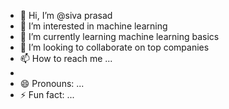 - 👋 Hi, I’m @siva prasad
- 👀 I’m interested in machine learning 
- 🌱 I’m currently learning machine learning basics 
- 💞️ I’m looking to collaborate on top companies 
- 📫 How to reach me ...
- 
- 😄 Pronouns: ...
- ⚡ Fun fact: ...

<!---
sivaprasad404/sivaprasad404 is a ✨ special ✨ repository because its `README.md` (this file) appears on your GitHub profile.
You can click the Preview link to take a look at your changes.
--->

